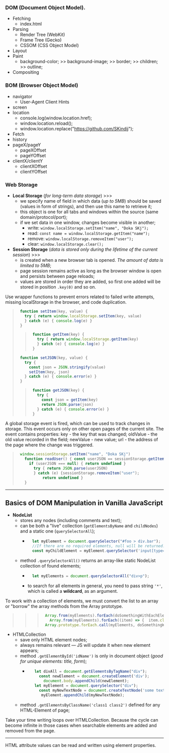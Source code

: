 ### DOM (Document Object Model).
* Fetching
  + index.html
* Parsing
  + Render Tree (WebKit) 
  + Frame Tree (Gecko)
  + CSSOM (CSS Object Model)
* Layout
* Paint
  + background-color;   >>  background-image;   >>   border;   >>   children;   >>   outline;
* Compositing

### BOM (Browser Object Model)
* navigator
  + User-Agent Client Hints
* screen
* location
  + console.log(window.location.href);   
  + window.location.reload();
  + window.location.replace("https://github.com/SKindij");
* Fetch
* history
* pageX/pageY 
  + pageXOffset
  + pageYOffset
* clientX/clientY 
  + clientXOffset
  + clientYOffset

### Web Storage 
+ **Local Storage** (_for long-term data storage_) >>>
  * we specify name of field in which data (_up to 5MB_) should be saved (values in form of strings), and then use this name to retrieve it;
  * this object is one for all tabs and windows within the source (same domain/protocol/port);
  * if we set data in one window, changes become visible in another;
    - write: ``window.localStorage.setItem("name", "Doka SKj");``
    - read: ``const name = window.localStorage.getItem("name");``
    - remove: ``window.localStorage.removeItem("user");``
    - clear: ``window.localStorage.clear();``
+ **Session Storage** (_data is stored only during the lifetime of the current session_) >>>
  * is created when a new browser tab is opened. _The amount of data is limited to 5MB_;
  * page session remains active as long as the browser window is open and persists between page reloads;
  * values are stored in order they are added, so first one added will be stored in position ``.key(0)`` and so on.

Use wrapper functions to prevent errors related to failed write attempts, missing localStorage in the browser, and code duplication.
> ```javascript
>  function setItem(key, value) {
>    try { return window.localStorage.setItem(key, value) 
>    } catch (e) { console.log(e) }
>  } 
> ```
> > ```javascript
> >  function getItem(key) {
> >    try { return window.localStorage.getItem(key)
> >    } catch (e) { console.log(e) }
> >  }
> > ```
> ```javascript
>  function setJSON(key, value) { 
>    try {
>      const json = JSON.stringify(value) 
>      setItem(key, json)
>    } catch (e) { console.error(e) }
>  }
> ```
> > ```javascript
> >  function getJSON(key) {
> >    try {
> >      const json = getItem(key)
> >      return JSON.parse(json)
> >    } catch (e) { console.error(e) }
> >  }
> > ```

A global storage event is fired, which can be used to track changes in storage. This event occurs only on other open pages of the current site. The event contains properties: key - the key that was changed; oldValue - the old value recorded in the field; newValue - new value; url - the address of the page where the change was triggered.
> ```javascript
>  window.sessionStorage.setItem("name", "Doka SKj")
>    function readUser() { const userJSON == sessionStorage.getItem("user")
>      if (userJSON === null) { return undefined } 
>        try { return JSON.parse(userJSON)
>        } catch (e) {sessionStorage.removeItem("user"); 
>            return undefined }
>    }
> ```

___
## Basics of DOM Manipulation in Vanilla JavaScript   

* **NodeList**
  + stores any nodes (including comments and text);
  + can be both a "live" collection (``getElementsByName`` and ``childNodes``) and a static one (``querySelectorAll``);
    - ```javascript
        let myElement = document.querySelector("#foo > div.bar"); 
        //If there are no required elements, null will be returned.
        const myChildElement = myElement.querySelector('input[type="submit"]');
      ``` 
  + method ``.querySelectorAll()`` returns an array-like static NodeList collection of found elements;
    - ```javascript
        let myElements = document.querySelectorAll("div>p");
      ``` 
    - to search for all elements in general, you need to pass string ``'*'``, which is called a **wildcard**, as an argument.  

To work with a collection of elements, we must convert the list to an array or "borrow" the array methods from the Array prototype.
> > > ```javascript
> > >  Array.from(myElements).forEach(doSomethingWithEachElement);
> > >    Array.from(myElements).forEach((item) => {  item.classList.add('foo'); });
> > >  Array.prototype.forEach.call(myElements, doSomethingWithEachElement); 
> > > ```

* HTMLCollection
  + save only HTML element nodes;
  + always remains relevant — JS will update it when new element appears;
  + method ``.getElementById('idName')`` is only in document object (_good for unique elements: title, form_);
    - ```javascript
         let divAll = document.getElementsByTagName("div");
           const newElement = document.createElement('div');
             document.body.appendChild(newElement);
         let myElement = document.querySelector("div");    
           const myNewTextNode = document.createTextNode('some text');
            myElement.appendChild(myNewTextNode);
      ```
  + method ``.getElementsByClassName('class1 class2')`` defined for any HTML-Element of page;

Take your time writing loops over HTMLCollection. Because the cycle can become infinite in those cases when searchable elements are added and removed from the page.

___

HTML attribute values can be read and written using element properties.









